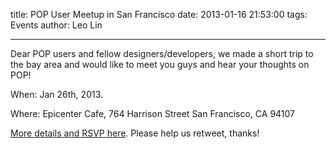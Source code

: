 title: POP User Meetup in San Francisco
date: 2013-01-16 21:53:00
tags: Events
author: Leo Lin

---

Dear POP users and fellow designers/developers, we made a short trip to the bay area and would like to meet you guys and hear your thoughts on POP!

When: Jan 26th, 2013.

Where: Epicenter Cafe, 764 Harrison Street San Francisco, CA 94107

[More details and RSVP here](http://www.eventbrite.com/e/pop-user-meetup-tickets-632679361). Please help us retweet, thanks!
